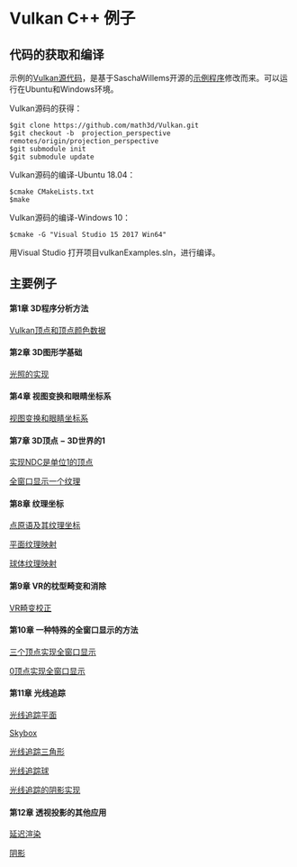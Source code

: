# Vulkan C++ 例子

## 代码的获取和编译

示例的[Vulkan源代码](https://github.com/math3d/Vulkan)，是基于SaschaWillems开源的[示例程序](https://github.com/SaschaWillems/Vulkan)修改而来。可以运行在Ubuntu和Windows环境。

Vulkan源码的获得：
```
$git clone https://github.com/math3d/Vulkan.git
$git checkout -b  projection_perspective remotes/origin/projection_perspective
$git submodule init
$git submodule update
```

Vulkan源码的编译-Ubuntu 18.04：
```
$cmake CMakeLists.txt 
$make
```

Vulkan源码的编译-Windows 10：
```
$cmake -G "Visual Studio 15 2017 Win64"
```
用Visual Studio 打开项目vulkanExamples.sln，进行编译。

## 主要例子

#### 第1章 	3D程序分析方法

[Vulkan顶点和顶点颜色数据](examples/projection_perspective_quad/)

#### 第2章 	3D图形学基础

[光照的实现](examples/projection_perspective_lighting/)

#### 第4章  视图变换和眼睛坐标系

[视图变换和眼睛坐标系](examples/projection_perspective_lookat/)

#### 第7章  3D顶点 − 3D世界的1

[实现NDC是单位1的顶点](examples/projection_perspective_quad/)

[全窗口显示一个纹理](examples/projection_perspective_texture/)

#### 第8章  纹理坐标

[点原语及其纹理坐标](examples/primitive_point_particle/)

[平面纹理映射](examples/projection_perspective_mesh_quad/)

[球体纹理映射](examples/projection_perspective_mesh_sphere/)

#### 第9章 	VR的枕型畸变和消除

[VR畸变校正](examples/vr_lens_distorter/)

#### 第10章 一种特殊的全窗口显示的方法

[三个顶点实现全窗口显示](examples/projection_perspective_specialfullscreen_texture/)

[0顶点实现全窗口显示](examples/projection_perspective_specialfullscreen_texture_novertex/)

#### 第11章  光线追踪

[光线追踪平面](examples/raytracing_plane)

[Skybox](examples/raytracing_skybox)

[光线追踪三角形](examples/raytracing_triangle)

[光线追踪球](examples/raytracing_sphere/)

[光线追踪的阴影实现](examples/raytracing_shadow/)

#### 第12章  透视投影的其他应用

[延迟渲染](examples/deferred/)

[阴影](examples/shadowmapping/)
